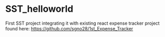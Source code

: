 # SST_helloworld
First SST project integrating it with existing react expense tracker project found here: https://github.com/sgno28/1st_Expense_Tracker
